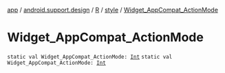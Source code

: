[app](../../../index.md) / [android.support.design](../../index.md) / [R](../index.md) / [style](index.md) / [Widget_AppCompat_ActionMode](./-widget_-app-compat_-action-mode.md)

# Widget_AppCompat_ActionMode

`static val Widget_AppCompat_ActionMode: `[`Int`](https://kotlinlang.org/api/latest/jvm/stdlib/kotlin/-int/index.html)
`static val Widget_AppCompat_ActionMode: `[`Int`](https://kotlinlang.org/api/latest/jvm/stdlib/kotlin/-int/index.html)